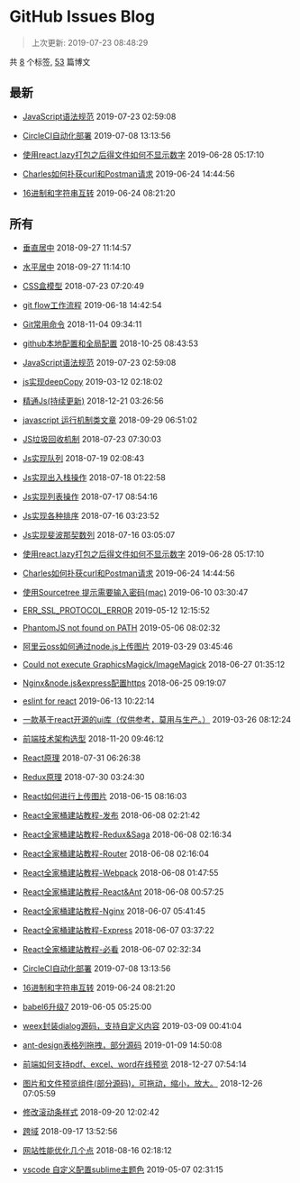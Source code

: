 
# GitHub Issues Blog
    
> 上次更新: 2019-07-23 08:48:29
    
共 [8](https://github.com/xuya227939/blog/labels) 个标签, [53](https://github.com/xuya227939/blog/issues) 篇博文
## 最新 
- [JavaScript语法规范](https://github.com/xuya227939/blog/issues/69) 			 2019-07-23 02:59:08 

- [CircleCI自动化部署](https://github.com/xuya227939/blog/issues/68) 			 2019-07-08 13:13:56 

- [使用react.lazy打包之后得文件如何不显示数字](https://github.com/xuya227939/blog/issues/67) 			 2019-06-28 05:17:10 

- [Charles如何扑获curl和Postman请求](https://github.com/xuya227939/blog/issues/66) 			 2019-06-24 14:44:56 

- [16进制和字符串互转](https://github.com/xuya227939/blog/issues/65) 			 2019-06-24 08:21:20 

## 所有 
- [垂直居中](https://github.com/xuya227939/blog/issues/32) 			 2018-09-27 11:14:57 

- [水平居中](https://github.com/xuya227939/blog/issues/31) 			 2018-09-27 11:14:10 

- [CSS盒模型](https://github.com/xuya227939/blog/issues/21) 			 2018-07-23 07:20:49 

- [git flow工作流程](https://github.com/xuya227939/blog/issues/64) 			 2019-06-18 14:42:54 

- [Git常用命令](https://github.com/xuya227939/blog/issues/36) 			 2018-11-04 09:34:11 

- [github本地配置和全局配置](https://github.com/xuya227939/blog/issues/35) 			 2018-10-25 08:43:53 

- [JavaScript语法规范](https://github.com/xuya227939/blog/issues/69) 			 2019-07-23 02:59:08 

- [js实现deepCopy](https://github.com/xuya227939/blog/issues/46) 			 2019-03-12 02:18:02 

- [精通Js(持续更新)](https://github.com/xuya227939/blog/issues/40) 			 2018-12-21 03:26:56 

- [javascript 运行机制类文章](https://github.com/xuya227939/blog/issues/33) 			 2018-09-29 06:51:02 

- [JS垃圾回收机制](https://github.com/xuya227939/blog/issues/22) 			 2018-07-23 07:30:03 

- [Js实现队列](https://github.com/xuya227939/blog/issues/20) 			 2018-07-19 02:08:43 

- [Js实现出入栈操作](https://github.com/xuya227939/blog/issues/18) 			 2018-07-18 01:22:58 

- [Js实现列表操作](https://github.com/xuya227939/blog/issues/17) 			 2018-07-17 08:54:16 

- [Js实现各种排序](https://github.com/xuya227939/blog/issues/16) 			 2018-07-16 03:23:52 

- [Js实现斐波那契数列](https://github.com/xuya227939/blog/issues/15) 			 2018-07-16 03:05:07 

- [使用react.lazy打包之后得文件如何不显示数字](https://github.com/xuya227939/blog/issues/67) 			 2019-06-28 05:17:10 

- [Charles如何扑获curl和Postman请求](https://github.com/xuya227939/blog/issues/66) 			 2019-06-24 14:44:56 

- [使用Sourcetree 提示需要输入密码(mac)](https://github.com/xuya227939/blog/issues/62) 			 2019-06-10 03:30:47 

- [ERR_SSL_PROTOCOL_ERROR](https://github.com/xuya227939/blog/issues/53) 			 2019-05-12 12:15:52 

- [PhantomJS not found on PATH](https://github.com/xuya227939/blog/issues/51) 			 2019-05-06 08:02:32 

- [阿里云oss如何通过node.js上传图片](https://github.com/xuya227939/blog/issues/49) 			 2019-03-29 03:45:46 

- [Could not execute GraphicsMagick/ImageMagick](https://github.com/xuya227939/blog/issues/14) 			 2018-06-27 01:35:12 

- [Nginx&node.js&express配置https](https://github.com/xuya227939/blog/issues/12) 			 2018-06-25 09:19:07 

- [eslint for react](https://github.com/xuya227939/blog/issues/63) 			 2019-06-13 10:22:14 

- [一款基于react开源的ui库（仅供参考，莫用与生产。）](https://github.com/xuya227939/blog/issues/48) 			 2019-03-26 08:12:24 

- [前端技术架构选型](https://github.com/xuya227939/blog/issues/37) 			 2018-11-20 09:46:12 

- [React原理](https://github.com/xuya227939/blog/issues/26) 			 2018-07-31 06:26:38 

- [Redux原理](https://github.com/xuya227939/blog/issues/25) 			 2018-07-30 03:24:30 

- [React如何进行上传图片](https://github.com/xuya227939/blog/issues/11) 			 2018-06-15 08:16:03 

- [React全家桶建站教程-发布](https://github.com/xuya227939/blog/issues/10) 			 2018-06-08 02:21:42 

- [React全家桶建站教程-Redux&Saga](https://github.com/xuya227939/blog/issues/7) 			 2018-06-08 02:16:34 

- [React全家桶建站教程-Router](https://github.com/xuya227939/blog/issues/6) 			 2018-06-08 02:16:04 

- [React全家桶建站教程-Webpack](https://github.com/xuya227939/blog/issues/5) 			 2018-06-08 01:47:55 

- [React全家桶建站教程-React&Ant](https://github.com/xuya227939/blog/issues/4) 			 2018-06-08 00:57:25 

- [React全家桶建站教程-Nginx](https://github.com/xuya227939/blog/issues/3) 			 2018-06-07 05:41:45 

- [React全家桶建站教程-Express](https://github.com/xuya227939/blog/issues/2) 			 2018-06-07 03:37:22 

- [React全家桶建站教程-必看](https://github.com/xuya227939/blog/issues/1) 			 2018-06-07 02:32:34 

- [CircleCI自动化部署](https://github.com/xuya227939/blog/issues/68) 			 2019-07-08 13:13:56 

- [16进制和字符串互转](https://github.com/xuya227939/blog/issues/65) 			 2019-06-24 08:21:20 

- [babel6升级7](https://github.com/xuya227939/blog/issues/60) 			 2019-06-05 05:25:00 

- [weex封装dialog源码，支持自定义内容](https://github.com/xuya227939/blog/issues/45) 			 2019-03-09 00:41:04 

- [ant-design表格列拖拽，部分源码](https://github.com/xuya227939/blog/issues/44) 			 2019-01-09 14:50:08 

- [前端如何支持pdf、excel、word在线预览](https://github.com/xuya227939/blog/issues/42) 			 2018-12-27 07:54:14 

- [图片和文件预览组件(部分源码)，可拖动，缩小，放大。](https://github.com/xuya227939/blog/issues/41) 			 2018-12-26 07:05:59 

- [修改滚动条样式](https://github.com/xuya227939/blog/issues/30) 			 2018-09-20 12:02:42 

- [跨域](https://github.com/xuya227939/blog/issues/29) 			 2018-09-17 13:52:56 

- [网站性能优化几个点](https://github.com/xuya227939/blog/issues/27) 			 2018-08-16 02:18:12 

- [vscode 自定义配置sublime主题色](https://github.com/xuya227939/blog/issues/52) 			 2019-05-07 02:31:15 

